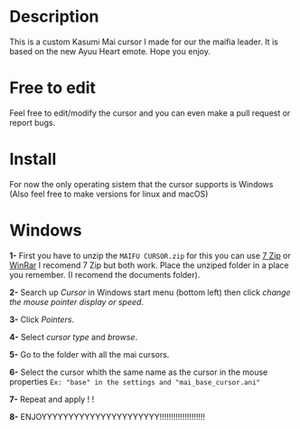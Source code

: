 # Description
This is a custom Kasumi Mai cursor I made for our the maifia leader. It is based on the new Ayuu Heart emote. Hope you enjoy.

# Free to edit
Feel free to edit/modify the cursor and you can even make a pull request or report bugs.

# Install
For now the only operating sistem that the cursor supports is Windows (Also feel free to make versions for linux and macOS)

# Windows

**1-** First you have to unzip the `MAIFU CURSOR.zip` for this you can use [7 Zip](https://www.7-zip.org/) or [WinRar](https://www.win-rar.com/start.html?&L=0) I recomend 7 Zip but both work. Place the unziped folder in a place you remember. (I recomend the documents folder).

**2-** Search up _Cursor_ in Windows start menu (bottom left) then click _change the mouse pointer display or speed_.

**3-** Click _Pointers_.

**4-** Select _cursor type_ and _browse_.

**5-** Go to the folder with all the mai cursors.

**6-** Select the cursor whith the same name as the cursor in the mouse properties `Ex: "base" in the settings and "mai_base_cursor.ani"`

**7-** Repeat and apply ! !

**8-** ENJOYYYYYYYYYYYYYYYYYYYYYY!!!!!!!!!!!!!!!!!!!!
